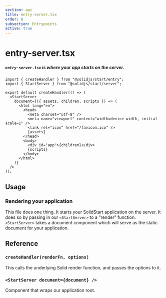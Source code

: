 ```yaml
---
section: api
title: entry-server.tsx
order: 8
subsection: Entrypoints
active: true
---
```


# entry-server.tsx

##### `entry-server.tsx` is where your app starts on the server.

<div class="text-lg">

```tsx twoslash
import { createHandler } from "@solidjs/start/entry";
import { StartServer } from "@solidjs/start/server";

export default createHandler(() => (
  <StartServer
    document={({ assets, children, scripts }) => (
      <html lang="en">
        <head>
          <meta charset="utf-8" />
          <meta name="viewport" content="width=device-width, initial-scale=1" />
          <link rel="icon" href="/favicon.ico" />
          {assets}
        </head>
        <body>
          <div id="app">{children}</div>
          {scripts}
        </body>
      </html>
    )}
  />
));
```

</div>

<table-of-contents></table-of-contents>

## Usage

### Rendering your application

This file does one thing. It starts your SolidStart application on the server. It does so by passing in our `<StartServer>` to a "render" function. `<StartServer>` takes a document component which will serve as the static document for your application.

## Reference

### `createHandler(renderFn, options)`

This calls the underlying Solid render function, and passes the options to it.

### `<StartServer document={document} />`

Component that wraps our application root.
